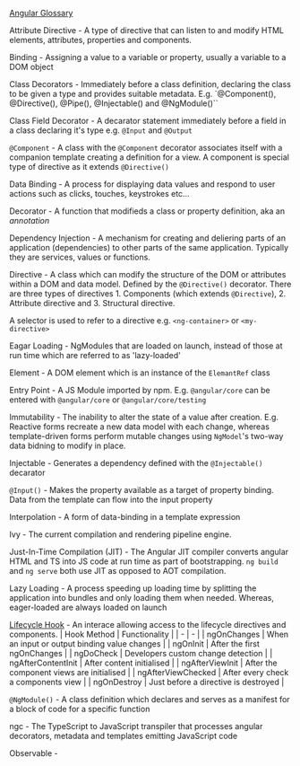 [Angular Glossary](https://angular.io/guide/glossary)

Attribute Directive - A type of directive that can listen to and modify HTML elements, attributes, properties and components.

Binding - Assigning a value to a variable or property, usually a variable to a DOM object

Class Decorators - Immediately before a class definition, declaring the class to be given a type and provides suitable metadata. E.g. `@Component(), @Directive(), @Pipe(), @Injectable() and @NgModule()``

Class Field Decorator - A decarator statement immediately before a  field in a class declaring it's type e.g. `@Input` and `@Output`

`@Component` - A class with the `@Component` decorator associates itself with a companion template creating a definition for a view. A component is special type of directive as it extends `@Directive()` 

Data Binding - A process for displaying data values and respond to user actions such as clicks, touches, keystrokes etc... 

Decorator - A function that modifieds a class or property definition, aka an *annotation* 

Dependency Injection - A mechanism for creating and deliering parts of an application (dependencies) to other parts of the same application. Typically they are services, values or functions.

Directive - A class which can modify the structure of the DOM or attributes within a DOM and data model. Defined by the `@Directive()` decorator. There are three types of directives 1. Components (which extends `@Directive`), 2. Attribute directive and 3. Structural directive.

A selector is used to refer to a directive e.g. `<ng-container>` or `<my-directive>`

Eagar Loading - NgModules that are loaded on launch, instead of those at run time which are referred to as 'lazy-loaded'

Element - A DOM element which is an instance of the `ElemantRef` class

Entry Point - A JS Module imported by npm. E.g. `@angular/core` can be entered with `@angular/core` or `@angular/core/testing`

Immutability - The inability to alter the state of a value after creation. E.g. Reactive forms recreate a new data model with each change, whereas template-driven forms perform mutable changes using `NgModel`'s two-way data bidning to modify in place.

Injectable - Generates a dependency defined with the `@Injectable()` decarator

`@Input()` - Makes the property available as a target of property binding. Data from the template can flow into the input property  

Interpolation - A form of data-binding in a template expression

Ivy - The current compilation and rendering pipeline engine.

Just-In-Time Compilation (JIT) - The Angular JIT compiler converts angular HTML and TS into JS code at run time as part of bootstrapping. `ng build` and `ng serve` both use JIT as opposed to AOT compilation.

Lazy Loading - A process speeding up loading time by splitting the application into bundles and only loading them when needed. Whereas, eager-loaded are always loaded on launch

[Lifecycle Hook](https://angular.io/guide/lifecycle-hooks) - An interace allowing access to the lifecycle directives and components.
| Hook Method | Functionality |
| - | - |
| ngOnChanges | When an input or output binding value changes |
| ngOnInit | After the first ngOnChanges | 
| ngDoCheck | Developers custom change detection |
| ngAfterContentInit | After content initialised |
| ngAfterViewInit | After the component views are initialised |
| ngAfterViewChecked | After every check a components view |
| ngOnDestroy | Just before a directive is destroyed |

`@NgModule()` - A class definition which declares and serves as a manifest for a block of code for a specific function 

ngc - The TypeScript to JavaScript transpiler that processes angular decorators, metadata and templates emitting JavaScript code

Observable - 